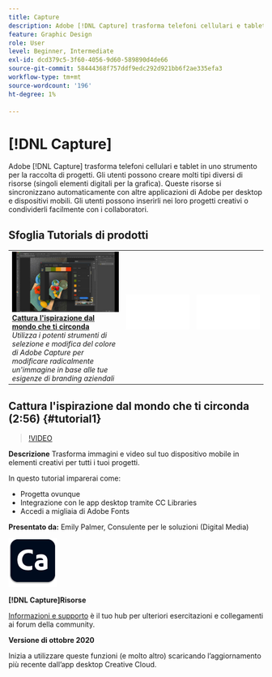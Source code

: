 ```yaml
---
title: Capture
description: Adobe [!DNL Capture] trasforma telefoni cellulari e tablet in uno strumento per la raccolta di progetti
feature: Graphic Design
role: User
level: Beginner, Intermediate
exl-id: dcd379c5-3f60-4056-9d60-589890d4de66
source-git-commit: 58444368f757ddf9edc292d921bb6f2ae335efa3
workflow-type: tm+mt
source-wordcount: '196'
ht-degree: 1%

---
```


# [!DNL Capture]

Adobe [!DNL Capture] trasforma telefoni cellulari e tablet in uno strumento per la raccolta di progetti. Gli utenti possono creare molti tipi diversi di risorse (singoli elementi digitali per la grafica).   Queste risorse si sincronizzano automaticamente con altre applicazioni di Adobe per desktop e dispositivi mobili. Gli utenti possono inserirli nei loro progetti creativi o condividerli facilmente con i collaboratori.

## Sfoglia Tutorials di prodotti

<table style="table-layout:fixed">
<tr>
 <td>
   <a href="capture.md#tutorial1">
      <img alt="Cattura l&apos;ispirazione dal mondo che ti circonda" src="../assets/capture_palmer_thumbnail.jpg" />
   </a>
    <div>
   <a href="capture.md#tutorial1"><strong>Cattura l'ispirazione dal mondo che ti circonda</strong></a>
    </div>
    <em>Utilizza i potenti strumenti di selezione e modifica del colore di Adobe Capture per modificare radicalmente un'immagine in base alle tue esigenze di branding aziendali</em>
    <br>
  </td>
  <td>
    <img alt="Spaziatore" src="../assets/Whitespacer.png" />
    <div>
    <br>
  </td>
  <td>
    <img alt="Spaziatore" src="../assets/Whitespacer.png" />
    <div>
    <br>
  </td>
</tr>
</table>

## Cattura l&#39;ispirazione dal mondo che ti circonda (2:56) {#tutorial1}

>[!VIDEO](https://video.tv.adobe.com/v/326825?hidetitle=true)

**Descrizione**
Trasforma immagini e video sul tuo dispositivo mobile in elementi creativi per tutti i tuoi progetti.

In questo tutorial imparerai come:
* Progetta ovunque
* Integrazione con le app desktop tramite CC Libraries
* Accedi a migliaia di Adobe Fonts

**Presentato da:**
Emily Palmer, Consulente per le soluzioni (Digital Media)

![Logo Capture](../assets/ca_appicon_96.png)

**[!DNL Capture]Risorse**

[Informazioni e supporto](https://helpx.adobe.com/mobile-apps/help/capture-faq.html) è il tuo hub per ulteriori esercitazioni e collegamenti ai forum della community.

**Versione di ottobre 2020**

Inizia a utilizzare queste funzioni (e molto altro) scaricando l’aggiornamento più recente dall’app desktop Creative Cloud.
